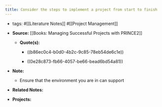 ```yaml
---
title: Consider the steps to implement a project from start to finish
---
```


- tags: #[[Literature Notes]] #[[Project Management]]

- **Source:** [[Books: Managing Successful Projects with PRINCE2]]
	 - **Quote(s):**
		 - ((b86ec0c4-b0d0-4b2c-9c85-78eb54de6c1e))

		 - ((0e28c873-fb66-4057-be66-bead6bd54a81))

- **Note:**
	 - Ensure that the environment you are in can support

- **Related Notes:**

- **Projects:**
